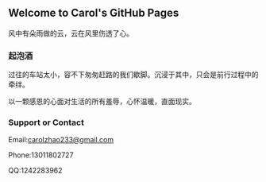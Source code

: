 ## Welcome to Carol's GitHub Pages

风中有朵雨做的云，云在风里伤透了心。

### 起泡酒

过往的车站太小，容不下匆匆赶路的我们歇脚。沉浸于其中，只会是前行过程中的牵绊。

以一颗感恩的心面对生活的所有羞辱，心怀温暖，直面现实。

### Support or Contact

Email:carolzhao233@gmail.com

Phone:13011802727

QQ:1242283962
